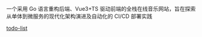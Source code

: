 一个采用 Go 语言重构后端、Vue3+TS 驱动前端的全栈在线音乐网站，旨在探索从单体到微服务的现代化架构演进及自动化的 CI/CD 部署实践

[todo-list](./vue-demo1/todo-list.md)